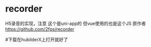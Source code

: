 # recorder
H5录音的实现，注意 这个是uni-app的   但vue使用的也是这个JS 原作者 https://github.com/2fps/recorder 

#下载在hubilderX上打开就好了
